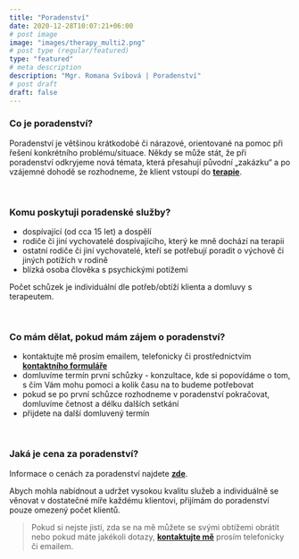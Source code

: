 ```yaml
---
title: "Poradenství"
date: 2020-12-28T10:07:21+06:00
# post image
image: "images/therapy_multi2.png"
# post type (regular/featured)
type: "featured"
# meta description
description: "Mgr. Romana Svíbová | Poradenství"
# post draft
draft: false
---
```


### Co je poradenství?
Poradenství je většinou krátkodobé či nárazové, orientované na pomoc při řešení konkrétního problému/situace. Někdy se může stát, že při poradenství odkryjeme nová témata, která přesahují původní „zakázku“ a po vzájemné dohodě se rozhodneme, že klient vstoupí do [**terapie**](/terapie).

<br>

### Komu poskytuji poradenské služby?
- dospívající (od cca 15 let) a dospělí
- rodiče či jiní vychovatelé dospívajícího, který ke mně dochází na terapii
- ostatní rodiče či jiní vychovatelé, kteří se potřebují poradit o výchově či jiných potížích v rodině
- blízká osoba člověka s psychickými potížemi

Počet schůzek je individuální dle potřeb/obtíží klienta a domluvy s terapeutem.

<br>

### Co mám dělat, pokud mám zájem o poradenství?
- kontaktujte mě prosím emailem, telefonicky či prostřednictvím [**kontaktního formuláře**](/contact)
- domluvíme termín první schůzky - konzultace, kde si popovídáme o tom, s čím Vám mohu pomoci a kolik času na to budeme potřebovat
- pokud se po první schůzce rozhodneme v poradenství pokračovat, domluvíme četnost a délku dalších setkání
- přijdete na další domluvený termín

<br>

### Jaká je cena za poradenství?
Informace o cenách za poradenství najdete [**zde**](/cenik). 

Abych mohla nabídnout a udržet vysokou kvalitu služeb a individuálně se věnovat v dostatečné míře každému klientovi, přijímám do poradenství pouze omezený počet klientů.

> Pokud si nejste jistí, zda se na mě můžete se svými obtížemi obrátit nebo pokud máte jakékoli dotazy, [**kontaktujte mě**](/contact) prosím telefonicky či emailem.
